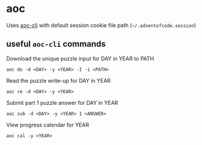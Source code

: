 # aoc

Uses [aoc-cli](https://github.com/scarvalhojr/aoc-cli) with default session cookie file path (`~/.adventofcode.session`)

## useful `aoc-cli` commands
Download the unique puzzle input for DAY in YEAR to PATH
```
aoc do -d <DAY> -y <YEAR> -I -i <PATH>
```

Read the puzzle write-up for DAY in YEAR
```
aoc re -d <DAY> -y <YEAR>
```

Submit part 1 puzzle answer for DAY in YEAR
```
aoc sub -d <DAY> -y <YEAR> 1 <ANSWER>
```

View progress calendar for YEAR
```
aoc cal -y <YEAR>
```